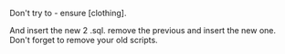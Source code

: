Don't try to - ensure [clothing].

And insert the new 2 .sql. remove the previous and insert the new one.
Don't forget to remove your old scripts.
